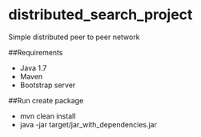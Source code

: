# distributed_search_project

Simple distributed peer to peer network

##Requirements
- Java 1.7
- Maven
- Bootstrap server

##Run
create package
- mvn clean install
- java -jar target/jar_with_dependencies.jar
